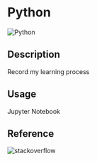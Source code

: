 # Python
![Python](https://github.com/Halston1031/WEB/blob/main/Resources/Python.PNG)
## Description
Record my learning process
## Usage
Jupyter Notebook
## Reference
![stackoverflow](https://stackoverflow.com)
